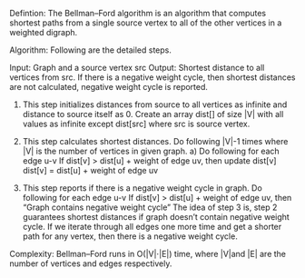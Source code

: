 Defintion:
The Bellman–Ford algorithm is an algorithm that computes shortest paths from a single source vertex to all of the other vertices in a weighted digraph.

Algorithm:
Following are the detailed steps.

Input: Graph and a source vertex src
Output: Shortest distance to all vertices from src. If there is a negative weight cycle, then shortest distances are not calculated, negative weight cycle is reported.

1) This step initializes distances from source to all vertices as infinite and distance to source itself as 0. Create an array dist[] of size |V| with all values as infinite except dist[src] where src is source vertex.

2) This step calculates shortest distances. Do following |V|-1 times where |V| is the number of vertices in given graph.
  a) Do following for each edge u-v
      If dist[v] > dist[u] + weight of edge uv, then update dist[v]
        dist[v] = dist[u] + weight of edge uv

3) This step reports if there is a negative weight cycle in graph. Do following for each edge u-v
  If dist[v] > dist[u] + weight of edge uv, then “Graph contains negative weight cycle”
The idea of step 3 is, step 2 guarantees shortest distances if graph doesn’t contain negative weight cycle. If we iterate through all edges one more time and get a shorter path for any vertex, then there is a negative weight cycle.

Complexity:
Bellman–Ford runs in O(|V|⋅|E|) time, where |V|and |E| are the number of vertices and edges respectively.
